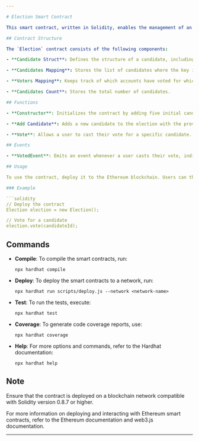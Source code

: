 ```yaml
---

# Election Smart Contract

This smart contract, written in Solidity, enables the management of an election by allowing users to vote for candidates. Below is an overview of the functionalities and structure of the contract:

## Contract Structure

The `Election` contract consists of the following components:

- **Candidate Struct**: Defines the structure of a candidate, including their ID, name, and vote count.

- **Candidates Mapping**: Stores the list of candidates where the key is the candidate ID and the value is the `Candidate` struct.

- **Voters Mapping**: Keeps track of which accounts have voted for which candidates.

- **Candidates Count**: Stores the total number of candidates.

## Functions

- **Constructor**: Initializes the contract by adding five initial candidates.

- **Add Candidate**: Adds a new candidate to the election with the provided name.

- **Vote**: Allows a user to cast their vote for a specific candidate. Updates the candidate's vote count and records the vote in the `voters` mapping.

## Events

- **VotedEvent**: Emits an event whenever a user casts their vote, indicating the candidate ID and the address of the voter.

## Usage

To use the contract, deploy it to the Ethereum blockchain. Users can then interact with the contract by calling the `vote` function to cast their votes for their preferred candidates.

### Example

```solidity
// Deploy the contract
Election election = new Election();

// Vote for a candidate
election.vote(candidateId);
```

## Commands

- **Compile**: To compile the smart contracts, run:
  ```
  npx hardhat compile
  ```

- **Deploy**: To deploy the smart contracts to a network, run:
  ```
  npx hardhat run scripts/deploy.js --network <network-name>
  ```

- **Test**: To run the tests, execute:
  ```
  npx hardhat test
  ```

- **Coverage**: To generate code coverage reports, use:
  ```
  npx hardhat coverage
  ```

- **Help**: For more options and commands, refer to the Hardhat documentation:
  ```
  npx hardhat help
  ```

## Note

Ensure that the contract is deployed on a blockchain network compatible with Solidity version 0.8.7 or higher.

For more information on deploying and interacting with Ethereum smart contracts, refer to the Ethereum documentation and web3.js documentation.

---
```


